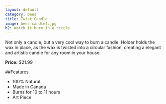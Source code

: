 ```yaml
---
layout: default
category: bees
title: Twist Candle
image: bees-candle4.jpg
h2: Watch it burn in a circle
---
```


Not only a candle, but a very cool way to burn a candle. Holder holds the wax in place, as the wax is twisted into a circular fashion, creating a elegant and artistic candle for any room in your house. 

**Price:** $21.99

##Features

- 100% Natural
- Made in Canada
- Burns for 10 to 11 hours
- Art Piece
